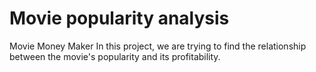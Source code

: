 # Movie popularity analysis
Movie Money Maker
In this project, we are trying to  find the relationship between the movie's popularity and its profitability.

